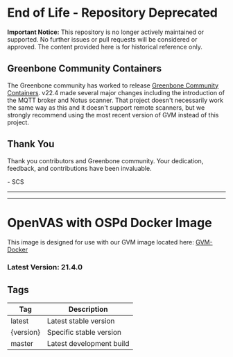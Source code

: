 # End of Life - Repository Deprecated
**Important Notice:** This repository is no longer actively maintained or supported. No further issues or pull requests will be considered or approved. The content provided here is for historical reference only.

## Greenbone Community Containers
The Greenbone community has worked to release [Greenbone Community Containers](https://greenbone.github.io/docs/latest/22.4/container/index.html). v22.4 made several major changes including the introduction of the MQTT broker and Notus scanner. That project doesn't necessarily work the same way as this and it doesn't support remote scanners, but we strongly recommend using the most recent version of GVM instead of this project.

## Thank You
Thank you contributors and Greenbone community. Your dedication, feedback, and contributions have been invaluable.

\- SCS

---
---

# OpenVAS with OSPd Docker Image

This image is designed for use with our GVM image located here: [GVM-Docker](https://github.com/Secure-Compliance-Solutions-LLC/GVM-Docker)

### Latest Version: 21.4.0

## Tags

| Tag       | Description              |
| --------- | ------------------------ |
| latest    | Latest stable version    |
| {version} | Specific stable version  |
| master    | Latest development build |
